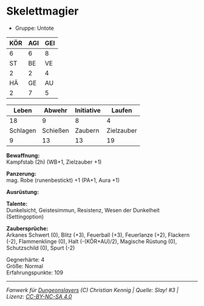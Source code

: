 # Skelettmagier  
- Gruppe: Untote  

| KÖR | AGI | GEI |  
| --- | --- | --- |  
| 6   | 6   | 8   |
| ST  | BE  | VE  |  
| 2   | 2   | 4   |
| HÄ  | GE  | AU  |  
| 2   | 7   | 5   |


| Leben    | Abwehr   | Initiative | Laufen     |
| -------- | -------- | ---------- | ---------- |
| 18       | 9        | 8          | 4          |
| Schlagen | Schießen | Zaubern    | Zielzauber |
| 9        | 13       | 13         | 19         |

**Bewaffnung:**  
Kampfstab (2h) (WB+1, Zielzauber +1)

**Panzerung:**  
mag. Robe (runenbestickt) +1 (PA+1, Aura +1)

**Ausrüstung:**  


**Talente:**  
Dunkelsicht, Geistesimmun, Resistenz, Wesen der Dunkelheit (Settingoption)

**Zaubersprüche:**  
Arkanes Schwert (0), Blitz (+3), Feuerball (+3), Feuerlanze (+2), Flackern (-2), Flammenklinge (0), Halt (-(KÖR+AU)/2), Magische Rüstung (0), Schutzschild (0), Spurt (-2)

Gegnerhärte: 4  
Größe: Normal  
Erfahrungspunkte: 109  



___
*Fanwerk für [Dungeonslayers](https://www.dungeonslayers.net/) (C) Christian Kennig | Quelle: Slay! #3 | Lizenz: [CC-BY-NC-SA 4.0](https://creativecommons.org/licenses/by-nc-sa/4.0/deed.de)*
